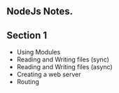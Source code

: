 ## NodeJs Notes.

<h2>Section 1</h2>
<ul>
  <li>Using Modules</li>
  <li>Reading and Writing files (sync)</li>
  <li>Reading and Writing files (async)</li>
  <li>Creating a web server</li>
  <li>Routing</li>
</ul>
